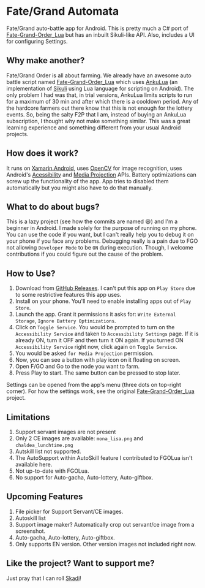 # Fate/Grand Automata
Fate/Grand auto-battle app for Android.
This is pretty much a C# port of [Fate-Grand-Order_Lua][FGOLua] but has an inbuilt Sikuli-like API.
Also, includes a UI for configuring Settings.

## Why make another?
Fate/Grand Order is all about farming.
We already have an awesome auto battle script named [Fate-Grand-Order_Lua][FGOLua] which uses [AnkuLua](https://ankulua.boards.net/) (an implementation of [Sikuli](http://doc.sikuli.org/sikuli-script-index.html) using Lua language for scripting on Android).
The only problem I had was that, in trial versions, AnkuLua limits scripts to run for a maximum of 30 min and after which there is a cooldown period.
Any of the hardcore farmers out there know that this is not enough for the lottery events.
So, being the salty F2P that I am, instead of buying an AnkuLua subscription, I thought why not make something similar.
This was a great learning experience and something different from your usual Android projects.

## How does it work?
It runs on [Xamarin.Android](https://docs.microsoft.com/en-us/xamarin/android/), uses [OpenCV](https://opencv.org/) for image recognition, uses Android's [Acessibility](https://developer.android.com/guide/topics/ui/accessibility) and [Media Projection](https://developer.android.com/reference/android/media/projection/MediaProjection) APIs.
Battery optimizations can screw up the functionality of the app. App tries to disabled them automatically but you might also have to do that manually.

## What to do about bugs?
This is a lazy project (see how the commits are named :laughing:) and I'm a beginner in Android.
I made solely for the purpose of running on my phone.
You can use the code if you want, but I can't really help you to debug it on your phone if you face any problems.
Debugging really is a pain due to FGO not allowing `Developer Mode` to be `ON` during execution.
Though, I welcome contributions if you could figure out the cause of the problem.

## How to Use?
1. Download from [GitHub Releases](https://github.com/MathewSachin/FateGrandAutomata/releases/). I can't put this app on `Play Store` due to some restrictive features this app uses.
2. Install on your phone. You'll need to enable installing apps out of `Play Store`.
3. Launch the app. Grant it permissions it asks for: `Write External Storage`, `Ignore Battery Optimizations`.
4. Click on `Toggle Service`. You would be prompted to turn on the `Accessibility Service` and taken to `Accessibility Settings` page.
   If it is already ON, turn it OFF and then turn it ON again.
   If you turned ON `Accessibility Service` right now, click again on `Toggle Service`.
5. You would be asked `for Media Projection` permission.
6. Now, you can see a button with play icon on it floating on screen.
7. Open F/GO and Go to the node you want to farm.
8. Press Play to start. The same button can be pressed to stop later.

Settings can be opened from the app's menu (three dots on top-right corner).
For how the settings work, see the original [Fate-Grand-Order_Lua][FGOLua] project.

## Limitations
1. Support servant images are not present
2. Only 2 CE images are available: `mona_lisa.png` and `chaldea_lunchtime.png`
3. Autskill list not supported.
4. The AutoSupport within AutoSkill feature I contributed to FGOLua isn't available here.
4. Not up-to-date with FGOLua.
5. No support for Auto-gacha, Auto-lottery, Auto-giftbox.

## Upcoming Features
1. File picker for Support Servant/CE images.
2. Autoskill list
3. Support image maker? Automatically crop out servant/ce image from a screenshot.
4. Auto-gacha, Auto-lottery, Auto-giftbox.
5. Only supports EN version. Other version images not included right now.

## Like the project? Want to support me?
Just pray that I can roll [Skadi](https://gamepress.gg/grandorder/servant/scathachskadi)!

[FGOLua]: https://github.com/29988122/Fate-Grand-Order_Lua